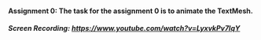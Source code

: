 #### Assignment 0: The task for the assignment 0 is to animate the TextMesh.
##### Screen Recording: https://www.youtube.com/watch?v=LyxvkPv7lqY
